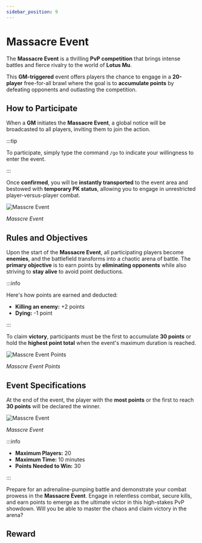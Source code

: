 ```yaml
---
sidebar_position: 9
---
```


# Massacre Event

The **Massacre Event** is a thrilling **PvP competition** that brings intense battles and fierce rivalry to the world of **Lotus Mu**.

This **GM-triggered** event offers players the chance to engage in a **20-player** free-for-all brawl where the goal is to **accumulate points** by defeating opponents and outlasting the competition.

## How to Participate

When a **GM** initiates the **Massacre Event**, a global notice will be broadcasted to all players, inviting them to join the action.

:::tip

To participate, simply type the command `/go` to indicate your willingness to enter the event.

:::

Once **confirmed**, you will be **instantly transported** to the event area and bestowed with **temporary PK status**, allowing you to engage in unrestricted player-versus-player combat.

![Masscre Event](/img/events/massacre/massacre-start.jpg)

_Masscre Event_

## Rules and Objectives

Upon the start of the **Massacre Event**, all participating players become **enemies**, and the battlefield transforms into a chaotic arena of battle. The **primary objective** is to earn points by **eliminating opponents** while also striving to **stay alive** to avoid point deductions.

:::info

Here's how points are earned and deducted:

- **Killing an enemy:** +2 points
- **Dying:** -1 point

:::

To claim **victory**, participants must be the first to accumulate **30 points** or hold the **highest point total** when the event's maximum duration is reached.

![Masscre Event Points](/img/events/massacre/massacre-points.jpg)

_Masscre Event Points_

## Event Specifications

At the end of the event, the player with the **most points** or the first to reach **30 points** will be declared the winner.

![Masscre Event](/img/events/massacre/massacre-end.jpg)

_Masscre Event_

:::info

- **Maximum Players:** 20
- **Maximum Time:** 10 minutes
- **Points Needed to Win:** 30

:::

Prepare for an adrenaline-pumping battle and demonstrate your combat prowess in the **Massacre Event**. Engage in relentless combat, secure kills, and earn points to emerge as the ultimate victor in this high-stakes PvP showdown. Will you be able to master the chaos and claim victory in the arena?

## Reward
